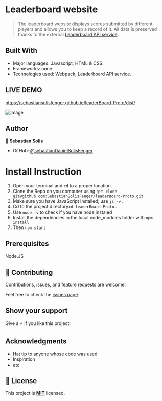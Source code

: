 # Leaderboard website

> The leaderboard website displays scores submitted by different players and allows you to keep a record of it. 
> All data is preserved thanks to the external [Leaderboard API service](https://www.notion.so/microverse/Leaderboard-API-service-24c0c3c116974ac49488d4eb0267ade3).

## Built With

- Major languages: Javascript, HTML & CSS.
- Frameworks: none
- Technologies used: Webpack, Leaderboard API service.

## LIVE DEMO

https://sebastiansolisfenger.github.io/leaderBoard-Proto/dist/

![image](https://user-images.githubusercontent.com/88522494/167641636-05ecce1e-6125-4bd7-bb55-73a413f97cde.png)

## Author

👤 **Sebastian Solis**

- GitHub: [@sebastianDanielSolisFenger](https://github.com/SebastianSolisFenger)

# Install Instruction

1. Open your terminal and `cd` to a proper location.
2. Clone the Repo on you computer using `git clone git@github.com:SebastianSolisFenger/leaderBoard-Proto.git`
3. Make sure you have JavaScript installed; use `js -v` .
4. Cd to the project directory`cd leaderBoard-Proto` .
5. Use `node -v` to check if you have node instaled
6. Install the dependencies in the local node_modules folder with `npm install`
7. Then `npm start`

## Prerequisites

Node.JS

## 🤝 Contributing

Contributions, issues, and feature requests are welcome!

Feel free to check the [issues page](../../issues/).

## Show your support

Give a ⭐️ if you like this project!

## Acknowledgments

- Hat tip to anyone whose code was used
- Inspiration
- etc

## 📝 License

This project is **[MIT](./LICENSE.md)** licensed.
